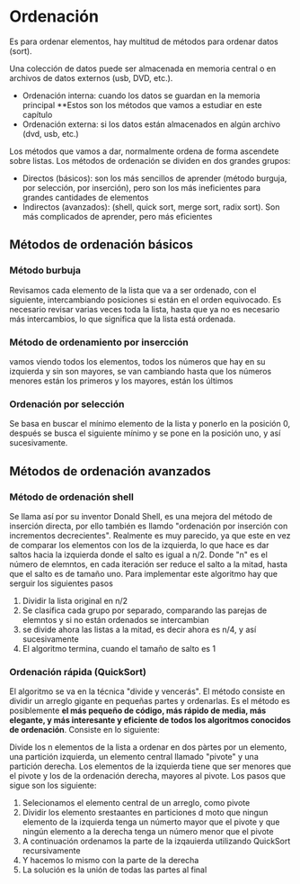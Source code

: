 # Ordenación

Es para ordenar elementos, hay multitud de métodos para ordenar datos (sort).  

Una colección de datos puede ser almacenada en memoria central o en archivos de datos externos (usb, DVD, etc.).
* Ordenación interna: cuando los datos se guardan en la memoria principal **Estos son los métodos que vamos a estudiar en este capítulo
* Ordenación externa: si los datos están almacenados en algún archivo (dvd, usb, etc.)

Los métodos que vamos a dar, normalmente ordena de forma ascendete sobre listas. Los métodos de ordenación se dividen en dos grandes grupos:
* Directos (básicos): son los más sencillos de aprender (método burguja, por selección, por inserción), pero son los más ineficientes para grandes cantidades de elementos
* Indirectos (avanzados): (shell, quick sort, merge sort, radix sort). Son más complicados de aprender, pero más eficientes

## Métodos de ordenación básicos
### Método burbuja
 Revisamos cada elemento de la lista que va a ser ordenado, con el siguiente, intercambiando posiciones si están en el orden equivocado. Es necesario revisar varias veces toda la lista, hasta que ya no es necesario más intercambios, lo que significa que la lista está ordenada.

### Método de ordenamiento por insercción
vamos viendo todos los elementos, todos los números que hay en su izquierda y sin son mayores, se van cambiando hasta que los números menores están los primeros y los mayores, están los últimos

### Ordenación por selección
Se basa en buscar el mínimo elemento de la lista y ponerlo en la posición 0, después se busca el siguiente mínimo y se pone en la posición uno, y así sucesivamente.

## Métodos de ordenación avanzados
### Método de ordenación shell
Se llama así por su inventor Donald Shell, es una mejora del método de inserción directa, por ello también es llamdo "ordenación por inserción con incrementos decrecientes". Realmente es muy parecido, ya que este en vez de comparar los elementos con los de la izquierda, lo que hace es dar saltos hacia la izquierda donde el salto es igual a n/2. Donde "n" es el número de elemntos, en cada iteración ser reduce el salto a la mitad, hasta que el salto es de tamaño uno. Para implementar este algoritmo hay que serguir los siguientes pasos

1. Dividir la lista original en n/2
2. Se clasifica cada grupo por separado, comparando las parejas de elemntos y si no están ordenados se intercambian
3. se divide ahora las listas a la mitad, es decir ahora es n/4, y así sucesivamente
4. El algoritmo termina, cuando el tamaño de salto es 1

### Ordenación rápida (QuickSort)
El algoritmo se va en la técnica "divide y vencerás". El método consiste en dividir un arreglo gigante en pequeñas partes y ordenarlas. Es el método es posiblemente **el más pequeño de código, más rápido de media, más elegante, y más interesante y eficiente de todos los algoritmos conocidos de ordenación**. Consiste en lo siguiente:

Divide los n elementos de la lista a ordenar en dos pàrtes por un elemento, una partición izquierda, un elemento central llamado "pivote" y una partición derecha. Los elementos de la izquierda tiene que ser menores que el pivote y los de la ordenación derecha, mayores al pivote. Los pasos que sigue son los siguiente:

1. Selecionamos el elemento central de un arreglo, como pivote
2. Dividir los elemento srestaantes en particiones d moto que ningun elemento de la izquierda tenga un númerto mayor que el pivote y que ningún elemento a la derecha tenga un número menor que el pivote
3. A continuación ordenamos la parte de la izqauierda utilizando QuickSort recursivamente
4. Y hacemos lo mismo con la parte de la derecha
5. La solución es la unión de todas las partes al final
